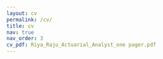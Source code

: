 ```yaml
---
layout: cv
permalink: /cv/
title: cv
nav: true
nav_order: 3
cv_pdf: Riya_Raju_Actuarial_Analyst_one pager.pdf
---
```

